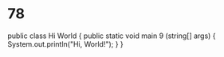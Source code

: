 # 78
public class Hi World {
    public static void main 9 (string[] args) {
        System.out.println("Hi, World!");
    }
}
